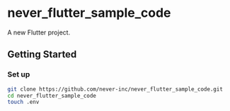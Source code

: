 # never_flutter_sample_code

A new Flutter project.

## Getting Started

### Set up

```sh
git clone https://github.com/never-inc/never_flutter_sample_code.git
cd never_flutter_sample_code
touch .env
```